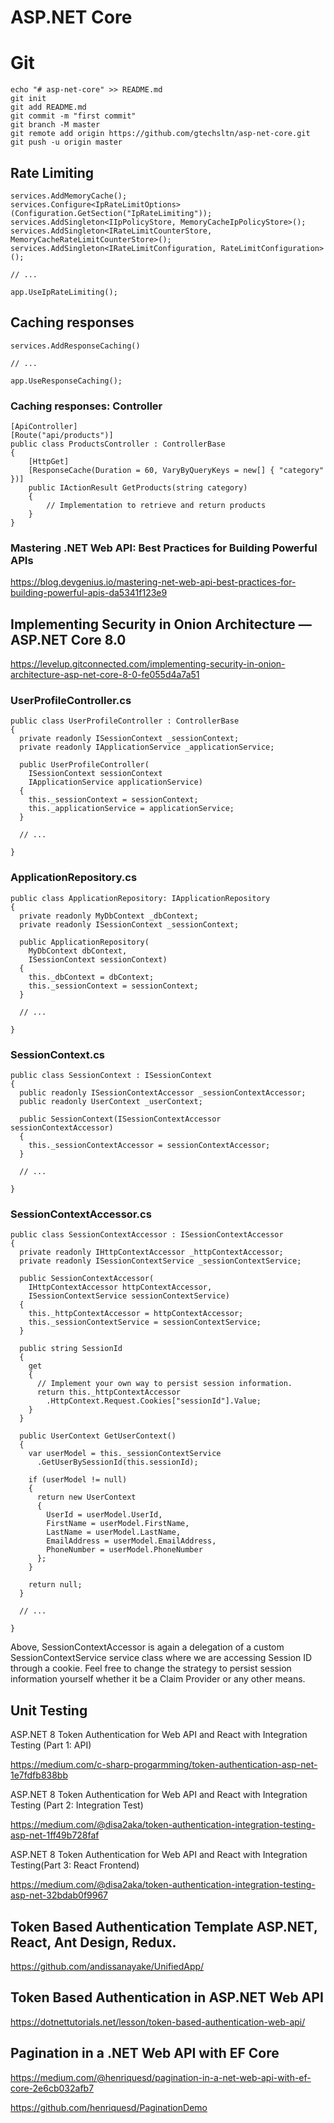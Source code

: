 # ASP.NET Core

# Git

```
echo "# asp-net-core" >> README.md
git init
git add README.md
git commit -m "first commit"
git branch -M master
git remote add origin https://github.com/gtechsltn/asp-net-core.git
git push -u origin master
```
## Rate Limiting

```
services.AddMemoryCache();
services.Configure<IpRateLimitOptions>(Configuration.GetSection("IpRateLimiting"));
services.AddSingleton<IIpPolicyStore, MemoryCacheIpPolicyStore>();
services.AddSingleton<IRateLimitCounterStore, MemoryCacheRateLimitCounterStore>();
services.AddSingleton<IRateLimitConfiguration, RateLimitConfiguration>();

// ...

app.UseIpRateLimiting();
```

## Caching responses

```
services.AddResponseCaching()

// ...

app.UseResponseCaching();

```

### Caching responses: Controller

```
[ApiController]
[Route("api/products")]
public class ProductsController : ControllerBase
{
    [HttpGet]
    [ResponseCache(Duration = 60, VaryByQueryKeys = new[] { "category" })]
    public IActionResult GetProducts(string category)
    {
        // Implementation to retrieve and return products
    }
}

```

### Mastering .NET Web API: Best Practices for Building Powerful APIs

https://blog.devgenius.io/mastering-net-web-api-best-practices-for-building-powerful-apis-da5341f123e9

## Implementing Security in Onion Architecture — ASP.NET Core 8.0

https://levelup.gitconnected.com/implementing-security-in-onion-architecture-asp-net-core-8-0-fe055d4a7a51

### UserProfileController.cs

```
public class UserProfileController : ControllerBase
{
  private readonly ISessionContext _sessionContext;
  private readonly IApplicationService _applicationService;

  public UserProfileController(
    ISessionContext sessionContext
    IApplicationService applicationService)
  {
    this._sessionContext = sessionContext;
    this._applicationService = applicationService;
  }

  // ...

}
```

### ApplicationRepository.cs

```
public class ApplicationRepository: IApplicationRepository
{
  private readonly MyDbContext _dbContext;
  private readonly ISessionContext _sessionContext;

  public ApplicationRepository(
    MyDbContext dbContext, 
    ISessionContext sessionContext)
  {
    this._dbContext = dbContext;
    this._sessionContext = sessionContext;
  }

  // ...

}
```

### SessionContext.cs
```
public class SessionContext : ISessionContext
{
  public readonly ISessionContextAccessor _sessionContextAccessor;
  public readonly UserContext _userContext;

  public SessionContext(ISessionContextAccessor sessionContextAccessor)
  {
    this._sessionContextAccessor = sessionContextAccessor;
  }

  // ...

}
```

### SessionContextAccessor.cs
```
public class SessionContextAccessor : ISessionContextAccessor
{
  private readonly IHttpContextAccessor _httpContextAccessor;
  private readonly ISessionContextService _sessionContextService;

  public SessionContextAccessor(
    IHttpContextAccessor httpContextAccessor,
    ISessionContextService sessionContextService)
  {
    this._httpContextAccessor = httpContextAccessor;
    this._sessionContextService = sessionContextService;
  }

  public string SessionId
  {
    get
    {
      // Implement your own way to persist session information.
      return this._httpContextAccessor
        .HttpContext.Request.Cookies["sessionId"].Value;
    }
  }

  public UserContext GetUserContext()
  {
    var userModel = this._sessionContextService
      .GetUserBySessionId(this.sessionId);
    
    if (userModel != null)
    {
      return new UserContext
      {
        UserId = userModel.UserId,
        FirstName = userModel.FirstName,
        LastName = userModel.LastName,
        EmailAddress = userModel.EmailAddress,
        PhoneNumber = userModel.PhoneNumber
      };
    }
    
    return null;
  }

  // ...

}
```

Above, SessionContextAccessor is again a delegation of a custom SessionContextService service class where we are accessing Session ID through a cookie. Feel free to change the strategy to persist session information yourself whether it be a Claim Provider or any other means.

## Unit Testing

ASP.NET 8 Token Authentication for Web API and React with Integration Testing (Part 1: API)

https://medium.com/c-sharp-progarmming/token-authentication-asp-net-1e7fdfb838bb

ASP.NET 8 Token Authentication for Web API and React with Integration Testing (Part 2: Integration Test)

https://medium.com/@disa2aka/token-authentication-integration-testing-asp-net-1ff49b728faf

ASP.NET 8 Token Authentication for Web API and React with Integration Testing(Part 3: React Frontend)

https://medium.com/@disa2aka/token-authentication-integration-testing-asp-net-32bdab0f9967

## Token Based Authentication Template ASP.NET, React, Ant Design, Redux.

https://github.com/andissanayake/UnifiedApp/

## Token Based Authentication in ASP.NET Web API

https://dotnettutorials.net/lesson/token-based-authentication-web-api/


## Pagination in a .NET Web API with EF Core

https://medium.com/@henriquesd/pagination-in-a-net-web-api-with-ef-core-2e6cb032afb7

https://github.com/henriquesd/PaginationDemo
